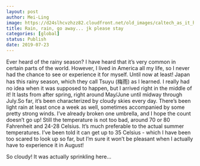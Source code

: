```yaml
---
layout: post
author: Mei-Ling
image: https://d24slhcvzhzz82.cloudfront.net/old_images/caltech_as_it_happens/6a0105349b8251970b0240a4be3326200b.jpg
title: Rain, rain, go away... jk please stay
categories: [global]
status: Publish
date: 2019-07-23
---
```


Ever heard of the rainy season? I have heard that it’s very common in certain parts of the world. However, I lived in America all my life, so I never had the chance to see or experience it for myself. Until now at least! Japan has this rainy season, which they call Tsuyu (梅雨) as I learned. I really had no idea when it was supposed to happen, but I arrived right in the middle of it! It lasts from after spring, right around May/June until midway through July.So far, it’s been characterized by cloudy skies every day. There’s been light rain at least once a week as well, sometimes accompanied by some pretty strong winds. I’ve already broken one umbrella, and I hope the count doesn’t go up! Still the temperature is not too bad, around 70 or 80 Fahrenheit and 24-28 Celsius. It’s much preferable to the actual summer temperatures. I’ve been told it can get up to 35 Celsius - which I have been too scared to look up so far, but I’m sure it won’t be pleasant when I actually have to experience it in August!

<div class="photo-caption caption-xid-6a0105349b8251970b0240a4be3326200b" id="caption-xid-6a0105349b8251970b0240a4be3326200b">So cloudy! It was actually sprinkling here...


